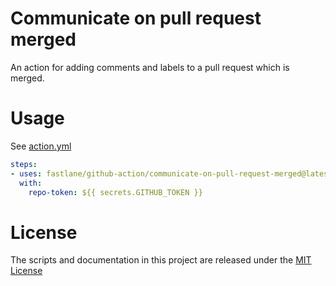 # Communicate on pull request merged

An action for adding comments and labels to a pull request which is merged.

# Usage 

See [action.yml](action.yml)

```yaml
steps:
- uses: fastlane/github-action/communicate-on-pull-request-merged@latest
  with:
    repo-token: ${{ secrets.GITHUB_TOKEN }}
```

# License

The scripts and documentation in this project are released under the [MIT License](LICENSE)